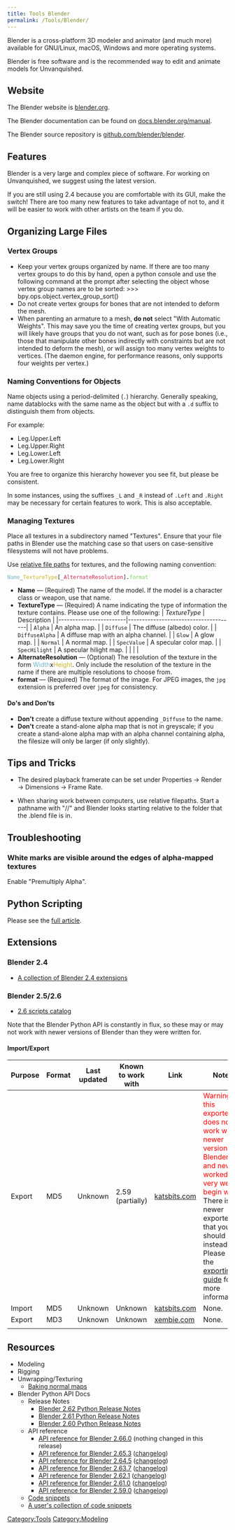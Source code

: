 ```yaml
---
title: Tools Blender
permalink: /Tools/Blender/
---
```


Blender is a cross-platform 3D modeler and animator (and much more)
available for GNU/Linux, macOS, Windows and more operating systems.

Blender is free software and is the recommended way to edit and animate
models for Unvanquished.

## Website

The Blender website is [blender.org](https://www.blender.org).

The Blender documentation can be found on
[docs.blender.org/manual](https://docs.blender.org/manual/en/latest/).

The Blender source repository is
[github.com/blender/blender](https://github.com/blender/blender).

## Features

Blender is a very large and complex piece of software. For working on
Unvanquished, we suggest using the latest version.

If you are still using 2.4 because you are comfortable with its GUI,
make the switch! There are too many new features to take advantage of
not to, and it will be easier to work with other artists on the team if
you do.

## Organizing Large Files

### Vertex Groups

- Keep your vertex groups organized by name. If there are too many
  vertex groups to do this by hand, open a python console and use the
  following command at the prompt after selecting the object whose
  vertex group names are to be sorted:
       >>> bpy.ops.object.vertex_group_sort()
- Do not create vertex groups for bones that are not intended to deform
  the mesh.
- When parenting an armature to a mesh, **do not** select "With
  Automatic Weights". This may save you the time of creating vertex
  groups, but you will likely have groups that you do not want, such as
  for pose bones (i.e., those that manipulate other bones indirectly
  with constraints but are not intended to deform the mesh), or will
  assign too many vertex weights to vertices. (The daemon engine, for
  performance reasons, only supports four weights per vertex.)

### Naming Conventions for Objects

Name objects using a period-delimited (`.`) hierarchy. Generally
speaking, name datablocks with the same name as the object but with a
`.d` suffix to distinguish them from objects.

For example:

- Leg.Upper.Left
- Leg.Upper.Right
- Leg.Lower.Left
- Leg.Lower.Right

You are free to organize this hierarchy however you see fit, but please
be consistent.

In some instances, using the suffixes `_L` and `_R` instead of `.Left`
and `.Right` may be necessary for certain features to work. This is also
acceptable.

### Managing Textures

Place all textures in a subdirectory named "Textures". Ensure that your
file paths in Blender use the matching case so that users on
case-sensitive filesystems will not have problems.

Use [relative file paths](#relative "wikilink") for textures, and the
following naming convention:

<span style="color:#74B6C7;">`Name`</span>`_`<span style="color:#CAB527;">`TextureType`</span>`[_`<span style="color:#CA274D;">`AlternateResolution`</span>`].`<span style="color:#79D263">`format`</span>

- **Name** — (Required) The name of the model. If the model is a
  character class or weapon, use that name.
- **TextureType** — (Required) A name indicating the type of information
  the texture contains. Please use one of the following:
  | <var>TextureType</var> | Description                          |
  |------------------------|--------------------------------------|
  | `Alpha`                | An alpha map.                        |
  | `Diffuse`              | The diffuse (albedo) color.          |
  | `DiffuseAlpha`         | A diffuse map with an alpha channel. |
  | `Glow`                 | A glow map.                          |
  | `Normal`               | A normal map.                        |
  | `SpecValue`            | A specular color map.                |
  | `SpecHilight`          | A specular hilight map.              |
  |                        |                                      |
- **AlternateResolution** — (Optional) The resolution of the texture in
  the form
  <span style="color:#74B6C7;">Width</span>x<span style="color:#CAB527;">Height</span>.
  Only include the resolution of the texture in the name if there are
  multiple resolutions to choose from.
- **format** — (Required) The format of the image. For JPEG images, the
  `jpg` extension is preferred over `jpeg` for consistency.

#### Do's and Don'ts

- **Don't** create a diffuse texture without appending `_Diffuse` to the
  name.
- **Don't** create a stand-alone alpha map that is not in greyscale; if
  you create a stand-alone alpha map with an alpha channel containing
  alpha, the filesize will only be larger (if only slightly).

## Tips and Tricks

- The desired playback framerate can be set under Properties → Render →
  Dimensions → Frame Rate.

- When sharing work between computers, use relative filepaths. Start a
  pathname with "//" and Blender looks starting relative to the folder
  that the .blend file is in.

## Troubleshooting

### White marks are visible around the edges of alpha-mapped textures

Enable "Premultiply Alpha".

## Python Scripting

Please see the [full article](Blender_Python_Scripting "wikilink").

## Extensions

### Blender 2.4

- [A collection of Blender 2.4
  extensions](http://wiki.blender.org/index.php/Extensions:2.4/Py/Scripts/249_Extensions)

### Blender 2.5/2.6

- [2.6 scripts
  catalog](http://wiki.blender.org/index.php/Extensions:2.6/Py/Scripts)

Note that the Blender Python API is constantly in flux, so these may or
may not work with newer versions of Blender than they were written for.

#### Import/Export

| Purpose | Format | Last updated | Known to work with | Link                                                                  | Notes                                                                                                                                                                                                                                                                                                                            |
|---------|--------|--------------|--------------------|-----------------------------------------------------------------------|----------------------------------------------------------------------------------------------------------------------------------------------------------------------------------------------------------------------------------------------------------------------------------------------------------------------------------|
| Export  | MD5    | Unknown      | 2.59 (partially)   | [katsbits.com](http://www.katsbits.com/smforum/index.php?topic=178.0) | <span style="color:#f00;">Warning: this exporter does not work with newer versions of Blender, and never worked very well to begin with!</span> There is a newer exporter that you should use instead. Please see the [exporting guide](Exporting_Models#Acquiring_and_installing_the_exporter "wikilink") for more information. |
| Import  | MD5    | Unknown      | Unknown            | [katsbits.com](http://www.katsbits.com/smforum/index.php?topic=358.0) | None.                                                                                                                                                                                                                                                                                                                            |
| Export  | MD3    | Unknown      | Unknown            | [xembie.com](http://sourceforge.net/projects/md3exporter/)            | None.                                                                                                                                                                                                                                                                                                                            |
|         |        |              |                    |                                                                       |                                                                                                                                                                                                                                                                                                                                  |

## Resources

- Modeling
- Rigging
- Unwrapping/Texturing
  - [Baking normal
    maps](http://www.katsbits.com/tutorials/blender/baking-normal-maps-from-models.php)
- Blender Python API Docs
  - Release Notes
    - [Blender 2.62 Python Release
      Notes](http://wiki.blender.org/index.php/Dev:Ref/Release_Notes/2.62/Python)
    - [Blender 2.61 Python Release
      Notes](http://wiki.blender.org/index.php/Dev:Ref/Release_Notes/2.61/Python)
    - [Blender 2.60 Python Release
      Notes](http://wiki.blender.org/index.php/Dev:Ref/Release_Notes/2.60/Python)
  - API reference
    - [API reference for Blender
      2.66.0](http://www.blender.org/documentation/blender_python_api_2_66_release/)
      (nothing changed in this release)
    - [API reference for Blender
      2.65.3](http://www.blender.org/documentation/blender_python_api_2_65_3/)
      ([changelog](http://www.blender.org/documentation/blender_python_api_2_65_3/change_log.html#to-2-65))
    - [API reference for Blender
      2.64.5](http://www.blender.org/documentation/blender_python_api_2_64_5/)
      ([changelog](http://www.blender.org/documentation/blender_python_api_2_64_5/change_log.html#to-2-64))
    - [API reference for Blender
      2.63.7](http://www.blender.org/documentation/blender_python_api_2_63_7/)
      ([changelog](http://www.blender.org/documentation/blender_python_api_2_63_7/change_log.html#to-2-63))
    - [API reference for Blender
      2.62.1](http://www.blender.org/documentation/blender_python_api_2_62_1/)
      ([changelog](http://www.blender.org/documentation/blender_python_api_2_62_1/change_log.html#to-2-62))
    - [API reference for Blender
      2.61.0](http://www.blender.org/documentation/blender_python_api_2_61_0/)
      ([changelog](http://www.blender.org/documentation/blender_python_api_2_61_0/change_log.html#to-2-61))
    - [API reference for Blender
      2.59.0](http://www.blender.org/documentation/blender_python_api_2_59_0/)
      ([changelog](http://www.blender.org/documentation/blender_python_api_2_59_0/change_log.html#to-2-59))
  - [Code
    snippets](http://wiki.blender.org/index.php/Dev:2.5/Py/Scripts/Cookbook/Code_snippets)
  - [A user's collection of code
    snippets](http://wiki.blender.org/index.php/User:Kilon/Python_book_of_magic)

[Category:Tools](Category:Tools "wikilink")
[Category:Modeling](Category:Modeling "wikilink")